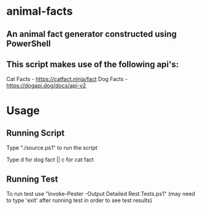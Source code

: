 # animal-facts
## An animal fact generator constructed using PowerShell




## This script makes use of the following api's: 
Cat Facts - https://catfact.ninja/fact
Dog Facts - https://dogapi.dog/docs/api-v2





# Usage
## Running Script
Type "./source.ps1" to run the script

Type d for dog fact || c for cat fact



## Running Test
To run test use "Invoke-Pester -Output Detailed Rest.Tests.ps1"
(may need to type 'exit' after running test in order to see test results)

